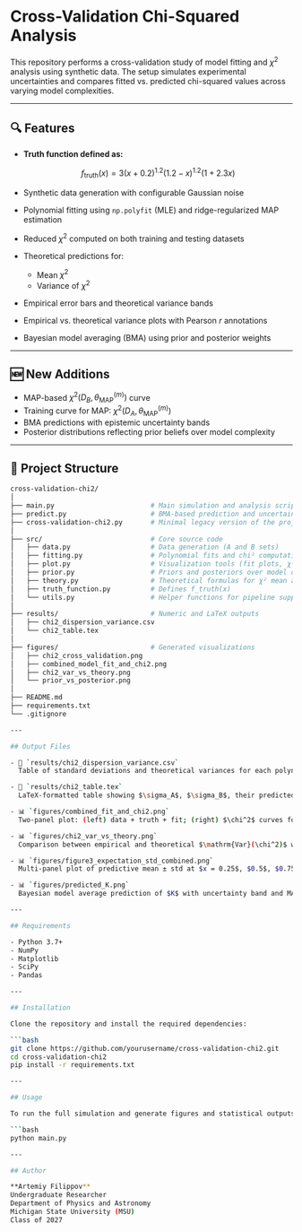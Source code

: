 # Cross-Validation Chi-Squared Analysis

This repository performs a cross-validation study of model fitting and $\chi^2$ analysis using synthetic data. The setup simulates experimental uncertainties and compares fitted vs. predicted chi-squared values across varying model complexities.

---

## 🔍 Features

- **Truth function defined as:**

  $$
  f_{\text{truth}}(x) = 3(x + 0.2)^{1.2}(1.2 - x)^{1.2}(1 + 2.3x)
  $$

- Synthetic data generation with configurable Gaussian noise  
- Polynomial fitting using `np.polyfit` (MLE) and ridge-regularized MAP estimation  
- Reduced $\chi^2$ computed on both training and testing datasets  
- Theoretical predictions for:
  - Mean $\chi^2$
  - Variance of $\chi^2$
- Empirical error bars and theoretical variance bands  
- Empirical vs. theoretical variance plots with Pearson $r$ annotations  
- Bayesian model averaging (BMA) using prior and posterior weights  

---

## 🆕 New Additions

- MAP-based $\chi^2(D_B, \theta_{\mathrm{MAP}}^{(m)})$ curve
- Training curve for MAP: $\chi^2(D_A, \theta_{\mathrm{MAP}}^{(m)})$
- BMA predictions with epistemic uncertainty bands
- Posterior distributions reflecting prior beliefs over model complexity

---

## 📁 Project Structure

```bash
cross-validation-chi2/
│
├── main.py                        # Main simulation and analysis script
├── predict.py                     # BMA-based prediction and uncertainty analysis
├── cross-validation-chi2.py       # Minimal legacy version of the project (keep)
│
├── src/                           # Core source code
│   ├── data.py                    # Data generation (A and B sets)
│   ├── fitting.py                 # Polynomial fits and chi² computations (MLE & MAP)
│   ├── plot.py                    # Visualization tools (fit plots, χ² curves, BMA, etc.)
│   ├── prior.py                   # Priors and posteriors over model degrees
│   ├── theory.py                  # Theoretical formulas for χ² mean and variance
│   ├── truth_function.py          # Defines f_truth(x)
│   └── utils.py                   # Helper functions for pipeline support
│
├── results/                       # Numeric and LaTeX outputs
│   ├── chi2_dispersion_variance.csv
│   └── chi2_table.tex
│
├── figures/                       # Generated visualizations
│   ├── chi2_cross_validation.png
│   ├── combined_model_fit_and_chi2.png
│   ├── chi2_var_vs_theory.png
│   └── prior_vs_posterior.png
│
├── README.md
├── requirements.txt
└── .gitignore

---

## Output Files

- 📄 `results/chi2_dispersion_variance.csv`  
  Table of standard deviations and theoretical variances for each polynomial degree

- 📄 `results/chi2_table.tex`  
  LaTeX-formatted table showing $\sigma_A$, $\sigma_B$, their predicted variances, and posterior weights

- 📊 `figures/combined_fit_and_chi2.png`  
  Two-panel plot: (left) data + truth + fit; (right) $\chi^2$ curves for MLE, MAP, and theory

- 📊 `figures/chi2_var_vs_theory.png`  
  Comparison between empirical and theoretical $\mathrm{Var}(\chi^2)$ with Pearson $r$ annotation

- 📊 `figures/figure3_expectation_std_combined.png`  
  Multi-panel plot of predictive mean ± std at $x = 0.25$, $0.5$, $0.75$ vs. model complexity

- 📊 `figures/predicted_K.png`  
  Bayesian model average prediction of $K$ with uncertainty band and MAP/MLE overlays

---

## Requirements

- Python 3.7+
- NumPy
- Matplotlib
- SciPy
- Pandas

---

## Installation

Clone the repository and install the required dependencies:

```bash
git clone https://github.com/yourusername/cross-validation-chi2.git
cd cross-validation-chi2
pip install -r requirements.txt

---

## Usage

To run the full simulation and generate figures and statistical outputs:

```bash
python main.py

---

## Author

**Artemiy Filippov**  
Undergraduate Researcher  
Department of Physics and Astronomy  
Michigan State University (MSU)  
Class of 2027